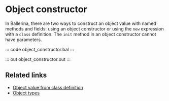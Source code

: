 # Object constructor

In Ballerina, there are two ways to construct an object value with named methods and fields: using an object constructor or using the `new` expression with a `class` definition. The `init` method in an object constructor cannot have parameters.

::: code object_constructor.bal :::

::: out object_constructor.out :::

## Related links
- [Object value from class definition](/learn/by-example/object-value-from-class-definition/)
- [Object types](/learn/by-example/object-types/)
